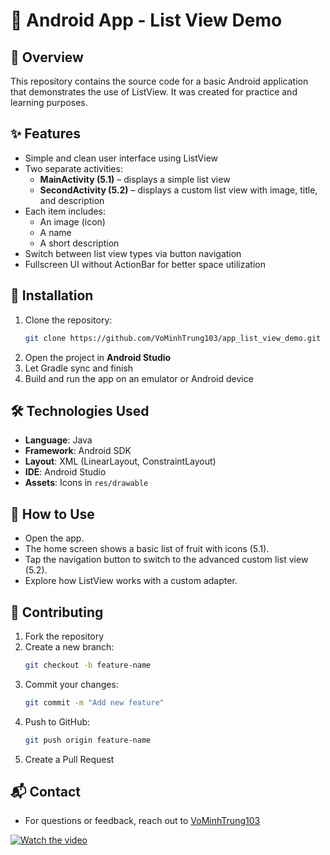 # 📱 Android App - List View Demo

## 🔐 Overview
This repository contains the source code for a basic Android application that demonstrates the use of ListView. It was created for practice and learning purposes.

## ✨ Features
- Simple and clean user interface using ListView
- Two separate activities:
  - **MainActivity (5.1)** – displays a simple list view
  - **SecondActivity (5.2)** – displays a custom list view with image, title, and description
- Each item includes:
  - An image (icon)
  - A name
  - A short description
- Switch between list view types via button navigation
- Fullscreen UI without ActionBar for better space utilization

## 🚀 Installation
1. Clone the repository:
   ```bash
   git clone https://github.com/VoMinhTrung103/app_list_view_demo.git
   ```
2. Open the project in **Android Studio**
3. Let Gradle sync and finish
4. Build and run the app on an emulator or Android device

## 🛠️ Technologies Used
- **Language**: Java
- **Framework**: Android SDK
- **Layout**: XML (LinearLayout, ConstraintLayout)
- **IDE**: Android Studio
- **Assets**: Icons in `res/drawable`

## 🧪 How to Use
- Open the app.
- The home screen shows a basic list of fruit with icons (5.1).
- Tap the navigation button to switch to the advanced custom list view (5.2).
- Explore how ListView works with a custom adapter.

## 🤝 Contributing
1. Fork the repository
2. Create a new branch:
   ```bash
   git checkout -b feature-name
   ```
3. Commit your changes:
   ```bash
   git commit -m "Add new feature"
   ```
4. Push to GitHub:
   ```bash
   git push origin feature-name
   ```
5. Create a Pull Request

## 📬 Contact
- For questions or feedback, reach out to [VoMinhTrung103](https://github.com/VoMinhTrung103)

[![Watch the video](https://img.youtube.com/vi/LK_mIOFSbu8/hqdefault.jpg)](https://youtube.com/shorts/LK_mIOFSbu8?feature=share)

